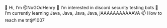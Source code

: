 👋 Hi, I’m @NoGOdHenry
👀 I’m interested in discord security testing bots
🌱 I’m currently learning Java, Java, Java, Java, jAAAAAAAAAAAVA
📫 How to reach me tntj#1007
